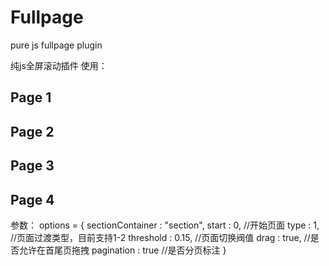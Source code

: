 # Fullpage
pure js fullpage plugin

纯js全屏滚动插件
使用：
<div class="main">
    <section class="page">
        <h1>Page 1</h1>
    </section>
    <section class="page">
        <h1>Page 2</h1>
    </section>
    <section class="page">
        <h1>Page 3</h1>
    </section>
    <section class="page">
        <h1>Page 4</h1>
    </section>
</div>



<script type="text/javascript">	
	var container = document.querySelector(".main");
	fullpage(container，{type:2});	
</script>

参数：
options = {
	sectionContainer		: "section",
	start					: 0,    //开始页面
	type                    : 1,    //页面过渡类型，目前支持1-2
	threshold               : 0.15, //页面切换阀值
	drag					: true, //是否允许在首尾页拖拽
	pagination				: true  //是否分页标注
}